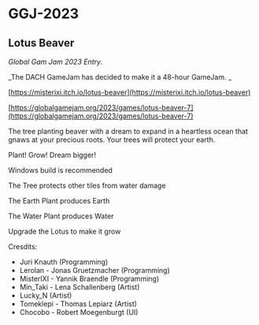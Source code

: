 # GGJ-2023

## Lotus Beaver

_Global Gam Jam 2023 Entry._

_The DACH GameJam has decided to make it a 48-hour GameJam. _

[https://misterixi.itch.io/lotus-beaver](https://misterixi.itch.io/lotus-beaver)

[https://globalgamejam.org/2023/games/lotus-beaver-7](https://globalgamejam.org/2023/games/lotus-beaver-7)

The tree planting beaver with a dream to expand in a heartless ocean that gnaws at your precious roots. Your trees will protect your earth. 

Plant! Grow! Dream bigger!<span></span>  

Windows build is recommended

The Tree protects other tiles from water damage

The Earth Plant produces Earth

The Water Plant produces Water

Upgrade the Lotus to make it grow

Cresdits:
- Juri Knauth (Programming)
- Lerolan - Jonas Gruetzmacher (Programming)
- MisterIXI - Yannik Braendle (Programming)
- Min_Taki - Lena Schallenberg (Artist)
- Lucky_N (Artist)
- Tomeklepi - Thomas Lepiarz (Artist)
- Chocobo - Robert Moegenburgt (UI)
